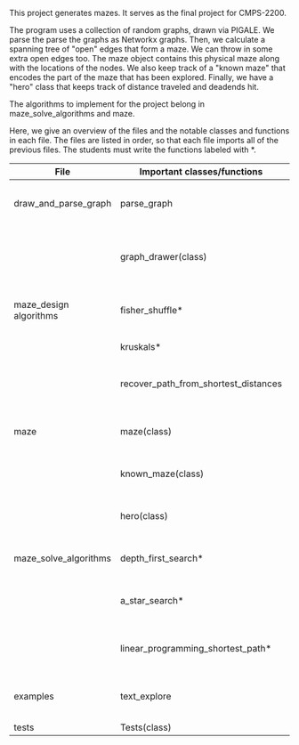 This project generates mazes. It serves as the final project for CMPS-2200.

The program uses a collection of random graphs, drawn via PIGALE.
We parse the parse the graphs as Networkx graphs.
Then, we calculate a spanning tree of "open" edges that form a maze. We can throw in some extra open edges too.
The maze object contains this physical maze along with the locations of the nodes.
We also keep track of a "known maze" that encodes the part of the maze that has been explored.
Finally, we have a "hero" class that keeps track of distance traveled and deadends hit.

The algorithms to implement for the project belong in maze_solve_algorithms and maze.

Here, we give an overview of the files and the notable classes and functions in each file. The files are listed in order, so that each file imports all of the previous files. The students must write the functions labeled with *.

|File|Important classes/functions|What they do|
|----|---------------------------|------------|
|draw_and_parse_graph|parse_graph|Creates a Networkx graph from graphml file.|
| |graph_drawer(class)|Draws graphs with matplotlib. Handles updating the drawing.|
|maze_design algorithms|fisher_shuffle*|Creates a uniformly random permutation.|
| |kruskals*|Finds a minimal spanning tree.|
| |recover_path_from_shortest_distances|gives the shortest path between known nodes.|
|maze|maze(class)|Represents the physical maze with some closed edges.|
| |known_maze(class)|Represents our knowledge of the maze.|
| |hero(class)|Represents a person in the maze. Tracks statistics.|
|maze_solve_algorithms|depth_first_search*|Causes hero to search graph, depth-first.|
| |a_star_search*|Causes hero to search the graph using a_star_algorithm.|  
| |linear_programming_shortest_path*|Finds the shortest path through a known maze with LP.|
|examples|text_explore|draws the graph as you move through it by text.|
|tests|Tests(class)|Tests the code.|# labyrinth_starter_code
